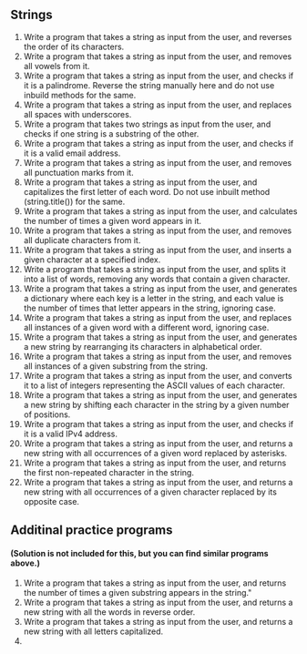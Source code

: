 ## Strings
1. Write a program that takes a string as input from the user, and reverses the order of its characters.
2. Write a program that takes a string as input from the user, and removes all vowels from it.
3. Write a program that takes a string as input from the user, and checks if it is a palindrome. Reverse the string manually here and do not use inbuild methods for the same.
4. Write a program that takes a string as input from the user, and replaces all spaces with underscores.
5. Write a program that takes two strings as input from the user, and checks if one string is a substring of the other.
6. Write a program that takes a string as input from the user, and checks if it is a valid email address.
7. Write a program that takes a string as input from the user, and removes all punctuation marks from it.
8. Write a program that takes a string as input from the user, and capitalizes the first letter of each word. Do not use inbuilt method (string.title()) for the same.
9. Write a program that takes a string as input from the user, and calculates the number of times a given word appears in it.
10. Write a program that takes a string as input from the user, and removes all duplicate characters from it.
11. Write a program that takes a string as input from the user, and inserts a given character at a specified index.
12. Write a program that takes a string as input from the user, and splits it into a list of words, removing any words that contain a given character.
13. Write a program that takes a string as input from the user, and generates a dictionary where each key is a letter in the string, and each value is the number of times that letter appears in the string, ignoring case.
14. Write a program that takes a string as input from the user, and replaces all instances of a given word with a different word, ignoring case.
15. Write a program that takes a string as input from the user, and generates a new string by rearranging its characters in alphabetical order.
16. Write a program that takes a string as input from the user, and removes all instances of a given substring from the string.
17. Write a program that takes a string as input from the user, and converts it to a list of integers representing the ASCII values of each character.
18. Write a program that takes a string as input from the user, and generates a new string by shifting each character in the string by a given number of positions.
19. Write a program that takes a string as input from the user, and checks if it is a valid IPv4 address.
20. Write a program that takes a string as input from the user, and returns a new string with all occurrences of a given word replaced by asterisks.
21. Write a program that takes a string as input from the user, and returns the first non-repeated character in the string.
22. Write a program that takes a string as input from the user, and returns a new string with all occurrences of a given character replaced by its opposite case.

## Additinal practice programs 
#### (Solution is not included for this, but you can find similar programs above.)
1. Write a program that takes a string as input from the user, and returns the number of times a given substring appears in the string."
2. Write a program that takes a string as input from the user, and returns a new string with all the words in reverse order.
3. Write a program that takes a string as input from the user, and returns a new string with all letters capitalized.
4. 






